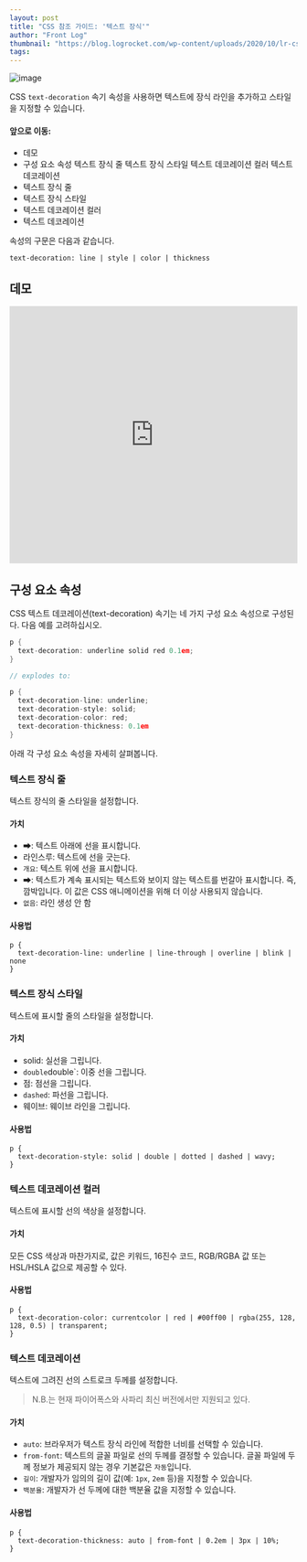 ```yaml
---
layout: post
title: "CSS 참조 가이드: '텍스트 장식'"
author: "Front Log"
thumbnail: "https://blog.logrocket.com/wp-content/uploads/2020/10/lr-css-reference-guide-text-decoration-nocdn.png"
tags: 
---
```



![image](https://i0.wp.com/blog.logrocket.com/wp-content/uploads/2020/10/lr-css-reference-guide-text-decoration-nocdn.png?fit=730%2C487&ssl=1)

CSS `text-decoration` 속기 속성을 사용하면 텍스트에 장식 라인을 추가하고 스타일을 지정할 수 있습니다.

#### 앞으로 이동:

- 데모
- 구성 요소 속성
텍스트 장식 줄
텍스트 장식 스타일
텍스트 데코레이션 컬러
텍스트 데코레이션
- 텍스트 장식 줄
- 텍스트 장식 스타일
- 텍스트 데코레이션 컬러
- 텍스트 데코레이션

속성의 구문은 다음과 같습니다.

```undefined
text-decoration: line | style | color | thickness
```

## 데모

<div class="cp_embed_wrapper"><iframe allowfullscreen="true" allowpaymentrequest="true" allowtransparency="true" class="cp_embed_iframe " frameborder="0" height="450" width="100%" name="cp_embed_1" scrolling="no" src="https://codepen.io/kaperskyguru/embed/MWeyQzp?height=450&amp;theme-id=dark&amp;default-tab=css%2Cresult&amp;user=kaperskyguru&amp;slug-hash=MWeyQzp&amp;pen-title=CSS%20Text%20Decoration%20Example&amp;name=cp_embed_1" style="width: 100%; overflow:hidden; display:block;" title="CSS Text Decoration Example" loading="lazy" id="cp_embed_MWeyQzp"></iframe></div>

## 구성 요소 속성

CSS 텍스트 데코레이션(text-decoration) 속기는 네 가지 구성 요소 속성으로 구성된다. 다음 예를 고려하십시오.

```cpp
p {
  text-decoration: underline solid red 0.1em;
}

// explodes to:

p {
  text-decoration-line: underline;
  text-decoration-style: solid;
  text-decoration-color: red;
  text-decoration-thickness: 0.1em
}
```

아래 각 구성 요소 속성을 자세히 살펴봅니다.

### 텍스트 장식 줄

텍스트 장식의 줄 스타일을 설정합니다.

#### 가치

- ➡: 텍스트 아래에 선을 표시합니다.
- 라인스루: 텍스트에 선을 긋는다.
- `개요`: 텍스트 위에 선을 표시합니다.
- ➡: 텍스트가 계속 표시되는 텍스트와 보이지 않는 텍스트를 번갈아 표시합니다. 즉, 깜박입니다. 이 값은 CSS 애니메이션을 위해 더 이상 사용되지 않습니다.
- `없음`: 라인 생성 안 함

#### 사용법

```undefined
p {
  text-decoration-line: underline | line-through | overline | blink | none
}
```

### 텍스트 장식 스타일

텍스트에 표시할 줄의 스타일을 설정합니다.

#### 가치

- solid: 실선을 그립니다.
- `double`double`: 이중 선을 그립니다.
- 점: 점선을 그립니다.
- `dashed`: 파선을 그립니다.
- 웨이브: 웨이브 라인을 그립니다.

#### 사용법

```undefined
p { 
  text-decoration-style: solid | double | dotted | dashed | wavy;
}
```

### 텍스트 데코레이션 컬러

텍스트에 표시할 선의 색상을 설정합니다.

#### 가치

모든 CSS 색상과 마찬가지로, 값은 키워드, 16진수 코드, RGB/RGBA 값 또는 HSL/HSLA 값으로 제공할 수 있다.

#### 사용법

```undefined
p {
  text-decoration-color: currentcolor | red | #00ff00 | rgba(255, 128, 128, 0.5) | transparent;
}
```

### 텍스트 데코레이션

텍스트에 그려진 선의 스트로크 두께를 설정합니다.

> N.B.는 현재 파이어폭스와 사파리 최신 버전에서만 지원되고 있다.

#### 가치

- `auto`: 브라우저가 텍스트 장식 라인에 적합한 너비를 선택할 수 있습니다.
- `from-font`: 텍스트의 글꼴 파일로 선의 두께를 결정할 수 있습니다. 글꼴 파일에 두께 정보가 제공되지 않는 경우 기본값은 `자동`입니다.
- `길이`: 개발자가 임의의 길이 값(예: `1px`, `2em` 등)을 지정할 수 있습니다.
- `백분율`: 개발자가 선 두께에 대한 백분율 값을 지정할 수 있습니다.

#### 사용법

```undefined
p {
  text-decoration-thickness: auto | from-font | 0.2em | 3px | 10%;
}
```